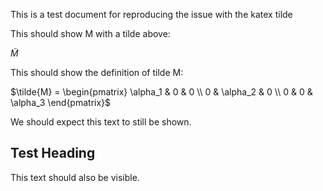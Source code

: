 This is a test document for reproducing the issue with the katex tilde

This should show M with a tilde above:

$\tilde{M}$

This should show the definition of tilde M:

$\tilde{M} = \begin{pmatrix} \alpha_1 & 0 & 0 \\ 0 & \alpha_2 & 0 \\ 0 & 0 & \alpha_3 \end{pmatrix}$

We should expect this text to still be shown.

## Test Heading

This text should also be visible.
